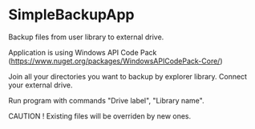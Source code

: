 # SimpleBackupApp
Backup files from user library to external drive.

Application is using Windows API Code Pack (https://www.nuget.org/packages/WindowsAPICodePack-Core/)

Join all your directories you want to backup by explorer library.
Connect your external drive.

Run program with commands "Drive label", "Library name".

CAUTION ! Existing files will be overriden by new ones.
